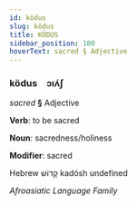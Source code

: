 ```yaml
---
id: ködus
slug: ködus
title: KÖDUS
sidebar_position: 180
hoverText: sacred § Adjective
---
```


### ködus&emsp;<span kind="abugida">ɔıʌ́ʃ</span>

*sacred* **§** Adjective

**Verb**: to be sacred

**Noun**: sacredness/holiness

**Modifier**: sacred

Hebrew קָדוֹשׁ kadósh undefined

*Afroasiatic Language Family*